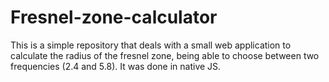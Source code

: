 # Fresnel-zone-calculator
This is a simple repository that deals with a small web application to calculate the radius of the fresnel zone, being able to choose between two frequencies (2.4 and 5.8). It was done in native JS.
